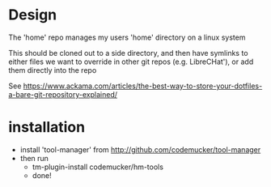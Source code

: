 
# Design

The 'home' repo manages my users 'home' directory on a linux system

This should be cloned out to a side directory, and then have symlinks to either files we want to override in other git repos (e.g. LibreCHat'), or add them directly into the repo

See https://www.ackama.com/articles/the-best-way-to-store-your-dotfiles-a-bare-git-repository-explained/

# installation

- install 'tool-manager' from http://github.com/codemucker/tool-manager
- then run 
  - tm-plugin-install codemucker/hm-tools
  - done!
  
  

